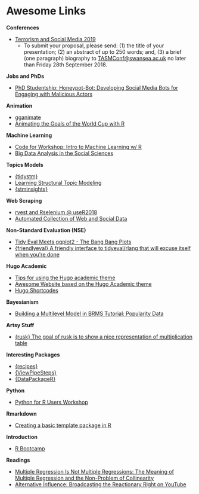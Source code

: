 # Awesome Links

**Conferences**

+ [Terrorism and Social Media 2019](http://terrorismandsocialmedia.com/callforpapers/)
    + To submit your proposal, please send: (1) the title of your presentation; (2) an abstract of up to 250 words; and, (3) a brief (one paragraph) biography to TASMConf@swansea.ac.uk no later than Friday 28th September 2018.
    
 **Jobs and PhDs**
 
+ [PhD Studentship: Honeypot-Bot: Developing Social Media Bots for Engaging with Malicious Actors](https://www.jobs.ac.uk/job/BML441/phd-studentship-honeypot-bot-developing-social-media-bots-for-engaging-with-malicious-actors-buckleyo_u19scic)

**Animation**

+ [gganimate](https://github.com/thomasp85/gganimate#gganimate-)
+ [Animating the Goals of the World Cup with R](https://ryo-n7.github.io/2018-07-24-visualize-worldcup-part-3/)

**Machine Learning**

+ [Code for Workshop: Intro to Machine Learning w/ R](https://shirinsplayground.netlify.com/2018/06/intro_to_ml_workshop_heidelberg/)
+ [Big Data Analysis in the Social Sciences](http://pablobarbera.com/ECPR-SC105/)

**Topics Models**

+ [{tidystm}](https://github.com/mikajoh/tidystm)
+ [Learning Structural Topic Modeling](https://github.com/dondealban/learning-stm)
+ [{stminsights}](https://github.com/methodds/stminsights)

**Web Scraping**

+ [rvest and Rselenium @ useR2018](https://gist.github.com/HanjoStudy/e5b1a425b5436550a66a4e0b05352a51)
+ [Automated Collection of Web and Social Data](http://pablobarbera.com/ECPR-SC104/)

**Non-Standard Evaluation (NSE)**

+ [Tidy Eval Meets ggplot2 - The Bang Bang Plots](http://www.onceupondata.com/2018/07/06/ggplot-tidyeval/)
+ [{friendlyeval} A friendly interface to tidyeval/rlang that will excuse itself when you're done](https://github.com/MilesMcBain/friendlyeval)

**Hugo Academic**

+ [Tips for using the Hugo academic theme](https://lmyint.github.io/post/hugo-academic-tips/)
+ [Awesome Website based on the Hugo Academic theme](https://github.com/fliptanedo/FlipWebsite2017)
+ [Hugo Shortcodes](https://gohugo.io/content-management/shortcodes/)

**Bayesianism**

+ [Building a Multilevel Model in BRMS Tutorial: Popularity Data](https://www.rensvandeschoot.com/brms-started/)

**Artsy Stuff**

+ [{rusk} The goal of rusk is to show a nice representation of multiplication table](https://github.com/ThinkR-open/rusk)

**Interesting Packages**

+ [{recipes}](https://github.com/topepo/user2018/blob/master/slides/Recipes_for_Data_Processing.pdf)
+ [{ViewPipeSteps}](https://github.com/daranzolin/ViewPipeSteps)
+ [{DataPackageR}](https://ropensci.org/blog/2018/09/18/datapackager/)

**Python**

+ [Python for R Users Workshop](https://github.com/MangoTheCat/python-for-r-users-workshop)

**Rmarkdown**

+ [Creating a basic template package in R](http://ismayc.github.io/ecots2k16/template_pkg/)

**Introduction**

+ [R Bootcamp](https://github.com/jkosie/uoregon_r_bootcamp)

**Readings**

+ [Multiple Regression Is Not Multiple Regressions: The Meaning of Multiple Regression and the Non-Problem of Collinearity](https://quod.lib.umich.edu/cgi/t/text/text-idx?cc=ptpbio;c=ptb;c=ptpbio;idno=16039257.0010.003;view=text;rgn=main;xc=1;g=ptpbiog)
+ [Alternative Influence: Broadcasting the Reactionary Right on YouTube](https://datasociety.net/wp-content/uploads/2018/09/DS_Alternative_Influence.pdf)




